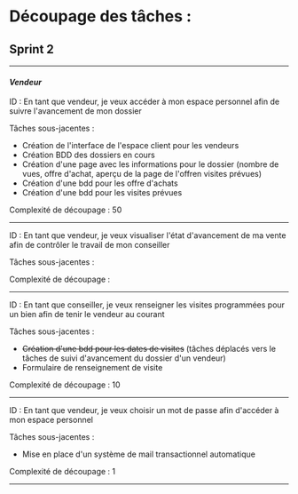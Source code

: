 # Découpage des tâches :
## Sprint 2
---
#### *Vendeur*

ID :  En tant que vendeur, je veux accéder à mon espace personnel afin de suivre l'avancement de mon dossier

Tâches sous-jacentes :
* Création de l'interface de l'espace client pour les vendeurs
* Création BDD des dossiers en cours
* Création d'une page avec les informations pour le dossier (nombre de vues, offre d'achat, aperçu de la page de l'offren visites prévues)
* Création d'une bdd pour les offre d'achats
* Création d'une bdd pour les visites prévues

Complexité de découpage : 50

---
ID : En tant que vendeur, je veux visualiser l'état d'avancement de ma vente afin de contrôler le travail de mon conseiller

Tâches sous-jacentes :

Complexité de découpage :

---
ID : En tant que conseiller, je veux renseigner les visites programmées pour un bien afin de tenir le vendeur au courant

Tâches sous-jacentes :
* ~~Création d'une bdd pour les dates de visites~~ (tâches déplacés vers le tâches de suivi d'avancement du dossier d'un vendeur)
* Formulaire de renseignement de visite

Complexité de découpage : 10

---
ID : En tant que vendeur, je veux choisir un mot de passe afin d'accéder à mon espace personnel

Tâches sous-jacentes :
* Mise en place d'un système de mail transactionnel automatique

Complexité de découpage : 1

---